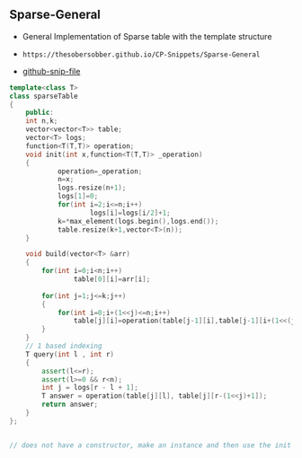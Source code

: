 
## Sparse-General

- General Implementation of Sparse table with the template<class T> structure
- ```
  https://thesobersobber.github.io/CP-Snippets/Sparse-General
  ```
- [github-snip-file](https://github.com/theSoberSobber/CP-Snippets/blob/main/snippets.json#L554)

```cpp
template<class T>
class sparseTable
{
    public:
    int n,k;
    vector<vector<T>> table;
    vector<T> logs;
    function<T(T,T)> operation;
    void init(int x,function<T(T,T)> _operation)
    {  
            operation=_operation;
            n=x;
            logs.resize(n+1);
            logs[1]=0;
            for(int i=2;i<=n;i++)
                    logs[i]=logs[i/2]+1;
            k=*max_element(logs.begin(),logs.end());
            table.resize(k+1,vector<T>(n));
    }

    void build(vector<T> &arr)
    {
        for(int i=0;i<n;i++)
                table[0][i]=arr[i];
 
        for(int j=1;j<=k;j++)
        {
            for(int i=0;i+(1<<j)<=n;i++)
                table[j][i]=operation(table[j-1][i],table[j-1][i+(1<<(j-1))]);
        }
    }
    // 1 based indexing
    T query(int l , int r)
    {
        assert(l<=r);
        assert(l>=0 && r<n);
        int j = logs[r - l + 1];
        T answer = operation(table[j][l], table[j][r-(1<<j)+1]);
        return answer;
    }
};


// does not have a constructor, make an instance and then use the init method to use this

```
